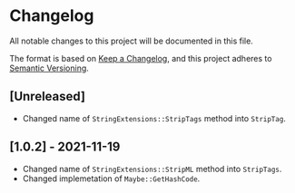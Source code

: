# Changelog

All notable changes to this project will be documented in this file.

The format is based on [Keep a Changelog](https://keepachangelog.com/en/1.0.0/),
and this project adheres to [Semantic Versioning](https://semver.org/spec/v2.0.0.html).

## [Unreleased]

- Changed name of `StringExtensions::StripTags` method into `StripTag`.

## [1.0.2] - 2021-11-19

- Changed name of `StringExtensions::StripML` method into `StripTags`.
- Changed implemetation of `Maybe::GetHashCode`.

